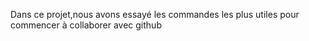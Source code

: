 Dans ce projet,nous avons essayé les commandes les plus utiles pour commencer à collaborer avec github
